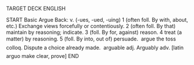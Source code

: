 TARGET DECK
ENGLISH

START
Basic
Argue
Back: v. (-ues, -ued, -uing) 1 (often foll. By with, about, etc.) Exchange views forcefully or contentiously. 2 (often foll. By that) maintain by reasoning; indicate. 3 (foll. By for, against) reason. 4 treat (a matter) by reasoning. 5 (foll. By into, out of) persuade.  argue the toss colloq. Dispute a choice already made.  arguable adj. Arguably adv. [latin arguo make clear, prove]
END
